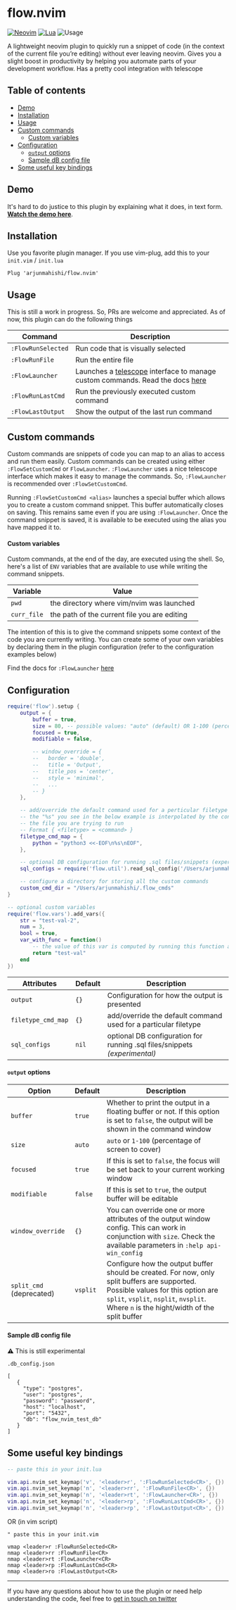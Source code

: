 # flow.nvim

[![Neovim](https://img.shields.io/badge/NeoVim-%2357A143.svg?&style=for-the-badge&logo=neovim&logoColor=white)](https://neovim.io/)
[![Lua](https://img.shields.io/badge/Lua-blue.svg?style=for-the-badge&logo=lua)](http://www.lua.org)
![Usage](https://go-badges.vercel.app/api/nvim-plugin-usage?username=arjunmahishi&repo=flow.nvim)

A lightweight neovim plugin to quickly run a snippet of code (in the context of the current file you’re editing) without ever leaving neovim. Gives you a slight boost in productivity by helping you automate parts of your development workflow. Has a pretty cool integration with telescope

## Table of contents

<!-- toc -->

- [Demo](#demo)
- [Installation](#installation)
- [Usage](#usage)
- [Custom commands](#custom-commands)
    + [Custom variables](#custom-variables)
- [Configuration](#configuration)
    + [`output` options](#output-options)
    + [Sample dB config file](#sample-db-config-file)
- [Some useful key bindings](#some-useful-key-bindings)

<!-- tocstop -->

## Demo

It's hard to do justice to this plugin by explaining what it does, in text form. [**Watch the demo here**](https://www.youtube.com/watch?v=GE5E1ZhV_Ok).

## Installation

Use you favorite plugin manager. If you use vim-plug, add this to your `init.vim` / `init.lua`

```vim
Plug 'arjunmahishi/flow.nvim'
```

## Usage

This is still a work in progress. So, PRs are welcome and appreciated. As of now, this plugin can do the following things

| Command | Description |
|---------|-------------|
| `:FlowRunSelected` | Run code that is visually selected |
| `:FlowRunFile` | Run the entire file |
| `:FlowLauncher` | Launches a [telescope](https://github.com/nvim-telescope/telescope.nvim) interface to manage custom commands. Read the docs [here](https://github.com/arjunmahishi/flow.nvim/wiki/Flow-launcher) |
| `:FlowRunLastCmd` | Run the previously executed custom command |
| `:FlowLastOutput` | Show the output of the last run command |

## Custom commands

Custom commands are snippets of code you can map to an alias to access and run
them easily. Custom commands can be created using either `:FlowSetCustomCmd`
or `FlowLauncher`. `:FlowLauncher` uses a nice telescope interface which
makes it easy to manage the commands. So, `:FlowLauncher` is recommended
over `:FlowSetCustomCmd`.

Running `:FlowSetCustomCmd <alias>` launches a special buffer which allows
you to create a custom command snippet. This buffer automatically closes on
saving. This remains same even if you are using `:FlowLauncher`. Once the
command snippet is saved, it is available to be executed using the alias you
have mapped it to.

#### Custom variables

Custom commands, at the end of the day, are executed using the shell. So,
here's a list of `ENV` variables that are available to use while writing the
command snippets. 

| Variable | Value |
|----------|-------|
| `pwd` | the directory where vim/nvim was launched |
| `curr_file` | the path of the current file you are editing |

The intention of this is to give the command snippets some context of the code
you are currently writing. You can create some of your own variables by
declaring them in the plugin configuration (refer to the configuration examples
below)

Find the docs for `:FlowLauncher` [here](https://github.com/arjunmahishi/flow.nvim/wiki/Flow-launcher)

## Configuration

```lua
require('flow').setup {
    output = {
        buffer = true,
        size = 80, -- possible values: "auto" (default) OR 1-100 (percentage of screen to cover)
        focused = true,
        modifiable = false,

        -- window_override = {
        --   border = 'double',
        --   title = 'Output',
        --   title_pos = 'center',
        --   style = 'minimal',
        --   ...
        -- }
    },

    -- add/override the default command used for a perticular filetype
    -- the "%s" you see in the below example is interpolated by the contents of
    -- the file you are trying to run
    -- Format { <filetype> = <command> }
    filetype_cmd_map = {
        python = "python3 <<-EOF\n%s\nEOF",
    },

    -- optional DB configuration for running .sql files/snippets (experimental)
    sql_configs = require('flow.util').read_sql_config('/Users/arjunmahishi/.db_config.json')

    -- configure a directory for storing all the custom commands
    custom_cmd_dir = "/Users/arjunmahishi/.flow_cmds"
}

-- optional custom variables
require('flow.vars').add_vars({
    str = "test-val-2",
    num = 3,
    bool = true,
    var_with_func = function()
        -- the value of this var is computed by running this function at runtime
        return "test-val"
    end
})
```

| Attributes | Default | Description |
|------------|---------|-------------|
| `output` | `{}` | Configuration for how the output is presented |
| `filetype_cmd_map` | `{}` | add/override the default command used for a particular filetype |
| `sql_configs` | `nil` | optional DB configuration for running .sql files/snippets _(experimental)_ |


#### `output` options

| Option | Default | Description |
|--------|---------|-------------|
| `buffer` | `true` | Whether to print the output in a floating buffer or not. If this option is set to `false`, the output will be shown in the command window |
| `size` | `auto` | `auto` or `1-100` (percentage of screen to cover) |
| `focused` | `true` | If this is set to `false`, the focus will be set back to your current working window |
| `modifiable` | `false` | If this is set to `true`, the output buffer will be editable |
| `window_override` | `{}` | You can override one or more attributes of the output window config. This can work in conjunction with `size`. Check the available parameters in `:help api-win_config` |
| `split_cmd` (deprecated) | `vsplit` | Configure how the output buffer should be created. For now, only split buffers are supported. Possible values for this option are `split`, `vsplit`, `nsplit`, `nvsplit`. Where `n` is  the hight/width of the split buffer |

#### Sample dB config file

⚠️  This is still experimental

`.db_config.json`

```
[
   {
     "type": "postgres",
     "user": "postgres",
     "password": "password",
     "host": "localhost",
     "port": "5432",
     "db": "flow_nvim_test_db"
   }
]
```

## Some useful key bindings

```lua
-- paste this in your init.lua

vim.api.nvim_set_keymap('v', '<leader>r', ':FlowRunSelected<CR>', {})
vim.api.nvim_set_keymap('n', '<leader>rr', ':FlowRunFile<CR>', {})
vim.api.nvim_set_keymap('n', '<leader>rt', ':FlowLauncher<CR>', {})
vim.api.nvim_set_keymap('n', '<leader>rp', ':FlowRunLastCmd<CR>', {})
vim.api.nvim_set_keymap('n', '<leader>rp', ':FlowLastOutput<CR>', {})
```

OR (in vim script)

```vim
" paste this in your init.vim

vmap <leader>r :FlowRunSelected<CR>
nmap <leader>rr :FlowRunFile<CR>
nmap <leader>rt :FlowLauncher<CR>
nmap <leader>rp :FlowRunLastCmd<CR>
nmap <leader>ro :FlowLastOutput<CR>
```

---

If you have any questions about how to use the plugin or need help understanding the code, feel free to [get in touch on twitter](https://twitter.com/messages/131552332-131552332?text=Hey)
